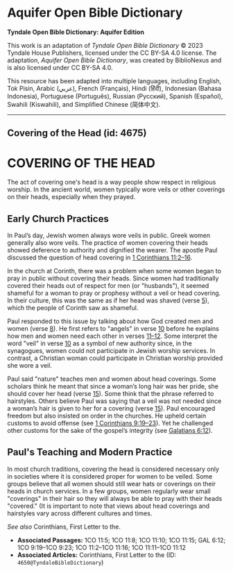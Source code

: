 # Aquifer Open Bible Dictionary

**Tyndale Open Bible Dictionary: Aquifer Edition**

This work is an adaptation of *Tyndale Open Bible Dictionary* © 2023 Tyndale House Publishers, licensed under the CC BY\-SA 4\.0 license. The adaptation, *Aquifer Open Bible Dictionary*, was created by BiblioNexus and is also licensed under CC BY\-SA 4\.0\.

This resource has been adapted into multiple languages, including English, Tok Pisin, Arabic (عربي), French (Français), Hindi (हिंदी), Indonesian (Bahasa Indonesia), Portuguese (Português), Russian (Русский), Spanish (Español), Swahili (Kiswahili), and Simplified Chinese (简体中文).



--------------------------------

## Covering of the Head (id: 4675)

COVERING OF THE HEAD
====================

The act of covering one's head is a way people show respect in religious worship. In the ancient world, women typically wore veils or other coverings on their heads, especially when they prayed.

Early Church Practices
----------------------

In Paul’s day, Jewish women always wore veils in public. Greek women generally also wore veils. The practice of women covering their heads showed deference to authority and dignified the wearer. The apostle Paul discussed the question of head covering in [1 Corinthians 11:2–16](https://ref.ly/1Cor11:2-1Cor11:16). 

In the church at Corinth, there was a problem when some women began to pray in public without covering their heads. Since women had traditionally covered their heads out of respect for men (or "husbands"), it seemed shameful for a woman to pray or prophesy without a veil or head covering. In their culture, this was the same as if her head was shaved (verse [5](https://ref.ly/1Cor11:5)), which the people of Corinth saw as shameful.

Paul responded to this issue by talking about how God created men and women (verse [8](https://ref.ly/1Cor11:8)). He first refers to "angels" in verse [10](https://ref.ly/1Cor11:10) before he explains how men and women need each other in verses [11–12](https://ref.ly/1Cor11:11-1Cor11:12). Some interpret the word "veil" in verse [10](https://ref.ly/1Cor11:10) as a symbol of new authority since, in the synagogues, women could not participate in Jewish worship services. In contrast, a Christian woman could participate in Christian worship provided she wore a veil.

Paul said "nature" teaches men and women about head coverings. Some scholars think he meant that since a woman’s long hair was her pride, she should cover her head (verse [15](https://ref.ly/1Cor11:15)). Some think that the phrase referred to hairstyles. Others believe Paul was saying that a veil was not needed since a woman’s hair is given to her for a covering (verse [15](https://ref.ly/1Cor11:15)). Paul encouraged freedom but also insisted on order in the churches. He upheld certain customs to avoid offense (see [1 Corinthians 9:19–23](https://ref.ly/1Cor9:19-1Cor9:23)). Yet he challenged other customs for the sake of the gospel’s integrity (see [Galatians 6:12](https://ref.ly/Gal6:12)).

Paul's Teaching and Modern Practice
-----------------------------------

In most church traditions, covering the head is considered necessary only in societies where it is considered proper for women to be veiled. Some groups believe that all women should still wear hats or coverings on their heads in church services. In a few groups, women regularly wear small "coverings" in their hair so they will always be able to pray with their heads "covered." (It is important to note that views about head coverings and hairstyles vary across different cultures and times.

*See also* Corinthians, First Letter to the.

* **Associated Passages:** 1CO 11:5; 1CO 11:8; 1CO 11:10; 1CO 11:15; GAL 6:12; 1CO 9:19–1CO 9:23; 1CO 11:2–1CO 11:16; 1CO 11:11–1CO 11:12
* **Associated Articles:** Corinthians, First Letter to the (ID: `4650@TyndaleBibleDictionary`)

